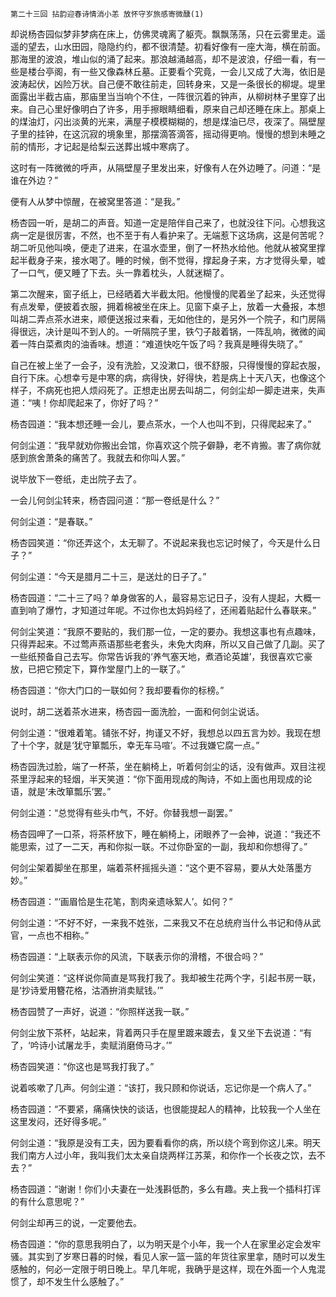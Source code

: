     第二十三回 拈韵迎春诗情消小恙 放怀守岁旅感寄微醺(1) 

   却说杨杏园似梦非梦病在床上，仿佛灵魂离了躯壳。飘飘荡荡，只在云雾里走。遥遥的望去，山水田园，隐隐约约，都不很清楚。初看好像有一座大海，横在前面。那海里的波浪，堆山似的涌了起来。那浪越涌越高，却不是波浪，仔细一看，有一些是楼台亭阁，有一些又像森林丘墓。正要看个究竟，一会儿又成了大海，依旧是波涛起伏，凶险万状。自己便不敢往前走，回转身来，又是一条很长的柳堤。堤里面露出半截古庙，那庙里当当响个不住，一阵很沉着的钟声，从柳树林子里穿了出来。自己心里好像明白了许多，用手擦眼睛细看，原来自己却还睡在床上。那桌上的煤油灯，闪出淡黄的光来，满屋子模模糊糊的，想是煤油已尽，夜深了。隔壁屋子里的挂钟，在这沉寂的境象里，那摆滴答滴答，摇动得更响。慢慢的想到未睡之前的情形，才记起是给梨云送葬出城中寒病了。

   这时有一阵微微的呼声，从隔壁屋子里发出来，好像有人在外边睡了。问道：“是谁在外边？”

   便有人从梦中惊醒，在被窝里答道：“是我。”

   杨杏园一听，是胡二的声音。知道一定是陪伴自己来了，也就没往下问。心想我这病一定是很厉害，不然，也不至于有人看护来了。无端惹下这场病，这是何苦呢？胡二听见他叫唤，便走了进来，在温水壶里，倒了一杯热水给他。他就从被窝里撑起半截身子来，接水喝了。睡的时候，倒不觉得，撑起身子来，方才觉得头晕，嘘了一口气，便又睡了下去。头一靠着枕头，人就迷糊了。

   第二次醒来，窗子纸上，已经晒着大半截太阳。他慢慢的爬着坐了起来，头还觉得有点发晕，便披着衣服，拥着棉被坐在床上。见窗下桌子上，放着一大叠报，本想叫胡二弄点茶水进来，顺便送报过来看，无如他住的，是另外一个院子，和门房隔得很远，决计是叫不到人的。一听隔院子里，铁勺子敲着锅，一阵乱响，微微的闻着一阵白菜煮肉的油香味。想道：“难道快吃午饭了吗？我真是睡得失晓了。”

   自己在被上坐了一会子，没有洗脸，又没漱口，很不舒服，只得慢慢的穿起衣服，自行下床。心想幸亏是中寒的病，病得快，好得快，若是病上十天八天，也像这个样子，不病死也把人烦闷死了。正想走出房去叫胡二，何剑尘却一脚走进来，失声道：“咦！你却爬起来了，你好了吗？”

   杨杏园道：“我本想还睡一会儿，要点茶水，一个人也叫不到，只得爬起来了。”

   何剑尘道：“我早就劝你搬出会馆，你喜欢这个院子僻静，老不肯搬。害了病你就感到旅舍萧条的痛苦了。我就去和你叫人罢。”

   说毕放下一卷纸，走出院子去了。

   一会儿何剑尘转来，杨杏园问道：“那一卷纸是什么？”

   何剑尘道：“是春联。”

   杨杏园笑道：“你还弄这个，太无聊了。不说起来我也忘记时候了，今天是什么日子？”

   何剑尘道：“今天是腊月二十三，是送灶的日子了。”

   杨杏园道：“二十三了吗？单身做客的人，最容易忘记日子，没有人提起，大概一直到响了爆竹，才知道过年呢。不过你也太妈妈经了，还闹着贴起什么春联来。”

   何剑尘笑道：“我原不要贴的，我们那一位，一定的要办。我想这事也有点趣味，只得弄起来。不过莺声燕语那些老套头，未免大肉麻，所以又自己做了几副。买了一些纸预备自己去写。你常告诉我的‘养气塞天地，煮酒论英雄’，我很喜欢它豪放，已把它预定下，算作堂屋门上的一联了。”

   杨杏园道：“你大门口的一联如何？我却要看你的标榜。”

   说时，胡二送着茶水进来，杨杏园一面洗脸，一面和何剑尘说话。

   何剑尘道：“很难着笔。铺张不好，拘谨又不好，我想总以四五言为妙。我现在想了十个字，就是‘犹守箪瓢乐，幸无车马喧’。不过我嫌它腐一点。”

   杨杏园洗过脸，端了一杯茶，坐在躺椅上，听着何剑尘的话，没有做声。双目注视茶里浮起来的轻烟，半天笑道：“你下面用现成的陶诗，不如上面也用现成的论语，就是‘未改箪瓢乐’罢。”

   何剑尘道：“总觉得有些头巾气，不好。你替我想一副罢。”

   杨杏园呷了一口茶，将茶杯放下，睡在躺椅上，闭眼养了一会神，说道：“我还不能思索，过了一二天，再和你拟一联。不过你卧室的一副，我却和你想得了。”

   何剑尘架着脚坐在那里，端着茶杯摇摇头道：“这个更不容易，要从大处落墨方妙。”

   杨杏园道：“‘画眉恰是生花笔，割肉亲遗咏絮人’。如何？”

   何剑尘道：“不好不好，一来我不姓张，二来我又不在总统府当什么书记和侍从武官，一点也不相称。”

   杨杏园道：“上联表示你的风流，下联表示你的滑稽，不很合吗？”

   何剑尘笑道：“这样说你简直是骂我打我了。我却被生花两个字，引起书房一联，是‘抄诗爱用簪花格，沽酒拚消卖赋钱。’”

   杨杏园赞了一声好，说道：“你照样送我一联。”

   何剑尘放下茶杯，站起来，背着两只手在屋里踱来踱去，复又坐下去说道：“有了，‘吟诗小试屠龙手，卖赋消磨倚马才。’”

   杨杏园笑道：“你这也是骂我打我了。”

   说着咳嗽了几声。何剑尘道：“该打，我只顾和你说话，忘记你是一个病人了。”

   杨杏园道：“不要紧，痛痛快快的谈话，也很能提起人的精神，比较我一个人坐在这里发闷，还好得多呢。”

   何剑尘道：“我原是没有工夫，因为要看看你的病，所以绕个弯到你这儿来。明天我们南方人过小年，我叫我们太太亲自烧两样江苏莱，和你作一个长夜之饮，去不去？”

   杨杏园道：“谢谢！你们小夫妻在一处浅斟低酌，多么有趣。夹上我一个插科打诨的有什么意思呢？”

   何剑尘却再三的说，一定要他去。

   杨杏园道：“你的意思我明白了，以为明天是个小年，我一个人在家里必定会发牢骚。其实到了岁寒日暮的时候，看见人家一篮一篮的年货往家里拿，随时可以发生感触的，何必一定限于明日晚上。早几年呢，我确乎是这样，现在外面一个人鬼混惯了，却不发生什么感触了。”

